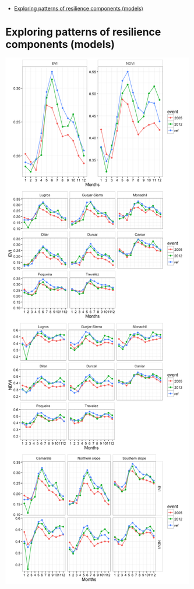 -   [Exploring patterns of resilience components (models)](#exploring-patterns-of-resilience-components-models)

Exploring patterns of resilience components (models)
====================================================

<img src="compute_anomalies_files/figure-markdown_github/unnamed-chunk-4-1.png" style="display: block; margin: auto;" /><img src="compute_anomalies_files/figure-markdown_github/unnamed-chunk-4-2.png" style="display: block; margin: auto;" /><img src="compute_anomalies_files/figure-markdown_github/unnamed-chunk-4-3.png" style="display: block; margin: auto;" /><img src="compute_anomalies_files/figure-markdown_github/unnamed-chunk-4-4.png" style="display: block; margin: auto;" />

